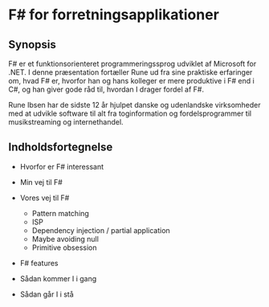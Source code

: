 # F# for forretningsapplikationer

## Synopsis
F# er et funktionsorienteret programmeringssprog udviklet af Microsoft for .NET. I denne præsentation fortæller Rune ud fra sine praktiske erfaringer om, hvad F# er, hvorfor han og hans kolleger er mere produktive i F# end i C#, og han giver gode råd til, hvordan I drager fordel af F#. 

Rune Ibsen har de sidste 12 år hjulpet danske og udenlandske virksomheder med at udvikle software til alt fra toginformation og fordelsprogrammer til musikstreaming og internethandel.

## Indholdsfortegnelse

* Hvorfor er F# interessant
* Min vej til F#
* Vores vej til F#
  * Pattern matching
  * ISP
  * Dependency injection / partial application
  * Maybe avoiding null
  * Primitive obsession

* F# features
* Sådan kommer I i gang
* Sådan går I i stå
